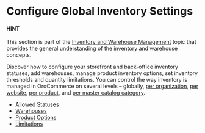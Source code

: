 <a id="configuration-guide-commerce-configuration-inventory"></a>

<a id="configuration-guide-commerce-inventory"></a>

# Configure Global Inventory Settings

#### HINT
This section is part of the [Inventory and Warehouse Management](../../../../../concept-guides/inventory/index.md#concept-guide-inventory) topic that provides the general understanding of the inventory and warehouse concepts.

Discover how to configure your storefront and back-office inventory statuses, add warehouses, manage product inventory options, set inventory thresholds and quantity limitations. You can control the way inventory is managed in OroCommerce on several levels – globally, [per organization](../../../user-management/organizations/org-configuration/commerce/inventory/index.md#configuration-commerce-inventory-organization), [per website](../../../websites/web-configuration/commerce/inventory/index.md#configuration-commerce-inventory-website), [per product](../../../../products/products/create-simple.md#create-simple-product-inventory), and [per master catalog category](../../../../products/master-catalog/index.md#master-catalog-inventory).

* [Allowed Statuses](allowed-statuses.md#configuration-guide-commerce-configuration-inventory-allowed-statuses)
* [Warehouses](warehouses.md#configuration-guide-commerce-configuration-inventory-warehouses)
* [Product Options](product-options.md#configuration-guide-commerce-configuration-inventory-product-options)
* [Limitations](limitations.md#configuration-guide-commerce-configuration-inventory-limitations)
